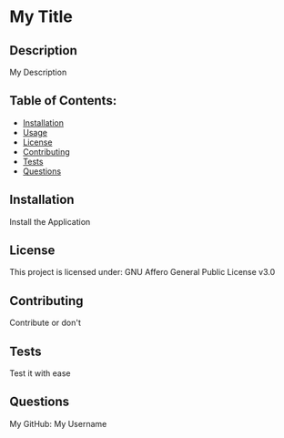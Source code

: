 
  # My Title

  ## Description
  My Description

  ## Table of Contents:
  - [Installation](#installation)
  - [Usage](#usage)
  - [License](#license)
  - [Contributing](#contributing)
  - [Tests](#tests)
  - [Questions](#questions)

  ## Installation
  Install the Application

   

  ## License
  This project is licensed under: GNU Affero General Public License v3.0

  
  ## Contributing
  Contribute or don't
  

  ## Tests
  Test it with ease

  ## Questions
  My GitHub: My Username

  
  